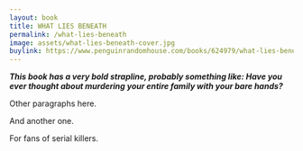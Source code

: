 ```yaml
---
layout: book
title: WHAT LIES BENEATH
permalink: /what-lies-beneath
image: assets/what-lies-beneath-cover.jpg
buylink: https://www.penguinrandomhouse.com/books/624979/what-lies-beneath-by-j-g-hetherton/9781643850207/
---
```


***This book has a very bold strapline, probably something like: Have you ever thought about murdering your entire family with your bare hands?***

Other paragraphs here.

And another one.

For fans of serial killers.
